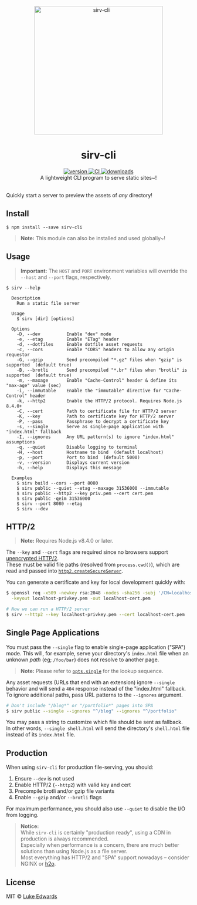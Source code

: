 <div align="center">
  <img src="https://github.com/lukeed/sirv/raw/master/sirv-cli.png" alt="sirv-cli" width="350" />
</div>

<h1 align="center">sirv-cli</h1>

<div align="center">
  <a href="https://npmjs.org/package/sirv-cli">
    <img src="https://img.shields.io/npm/v/sirv-cli.svg" alt="version" />
  </a>
  <a href="https://github.com/lukeed/sirv/actions?query=workflow%3ACI+branch%3Anext">
    <img src="https://github.com/lukeed/sirv/workflows/CI/badge.svg?branch=next&event=push" alt="CI" />
  </a>
  <a href="https://npmjs.org/package/sirv-cli">
    <img src="https://img.shields.io/npm/dm/sirv-cli.svg" alt="downloads" />
  </a>
</div>

<div align="center">A lightweight CLI program to serve static sites~!</div>

<br />

Quickly start a server to preview the assets of _any_ directory!


## Install

```
$ npm install --save sirv-cli
```

> **Note:** This module can also be installed and used globally~!

## Usage

> **Important:** The `HOST` and `PORT` environment variables will override the `--host` and `--port` flags, respectively.

```
$ sirv --help

  Description
    Run a static file server

  Usage
    $ sirv [dir] [options]

  Options
    -D, --dev          Enable "dev" mode
    -e, --etag         Enable "ETag" header
    -d, --dotfiles     Enable dotfile asset requests
    -c, --cors         Enable "CORS" headers to allow any origin requestor
    -G, --gzip         Send precompiled "*.gz" files when "gzip" is supported  (default true)
    -B, --brotli       Send precompiled "*.br" files when "brotli" is supported  (default true)
    -m, --maxage       Enable "Cache-Control" header & define its "max-age" value (sec)
    -i, --immutable    Enable the "immutable" directive for "Cache-Control" header
    -k, --http2        Enable the HTTP/2 protocol. Requires Node.js 8.4.0+
    -C, --cert         Path to certificate file for HTTP/2 server
    -K, --key          Path to certificate key for HTTP/2 server
    -P, --pass         Passphrase to decrypt a certificate key
    -s, --single       Serve as single-page application with "index.html" fallback
    -I, --ignores      Any URL pattern(s) to ignore "index.html" assumptions
    -q, --quiet        Disable logging to terminal
    -H, --host         Hostname to bind  (default localhost)
    -p, --port         Port to bind  (default 5000)
    -v, --version      Displays current version
    -h, --help         Displays this message

  Examples
    $ sirv build --cors --port 8080
    $ sirv public --quiet --etag --maxage 31536000 --immutable
    $ sirv public --http2 --key priv.pem --cert cert.pem
    $ sirv public -qeim 31536000
    $ sirv --port 8080 --etag
    $ sirv --dev

```


## HTTP/2

> **Note:** Requires Node.js v8.4.0 or later.

The `--key` and `--cert` flags are required since no browsers support [unencrypted HTTP/2](https://http2.github.io/faq/#does-http2-require-encryption).<br>These must be valid file paths (resolved from `process.cwd()`), which are read and passed into [`http2.createSecureServer`](https://nodejs.org/api/http2.html#http2_http2_createsecureserver_options_onrequesthandler).

You can generate a certificate and key for local development quickly with:

```sh
$ openssl req -x509 -newkey rsa:2048 -nodes -sha256 -subj '/CN=localhost' \
  -keyout localhost-privkey.pem -out localhost-cert.pem

# Now we can run a HTTP/2 server
$ sirv --http2 --key localhost-privkey.pem --cert localhost-cert.pem
```


## Single Page Applications

You must pass the `--single` flag to enable single-page application ("SPA") mode. This will, for example, serve your directory's `index.html` file when an unknown _path_ (eg; `/foo/bar`) does not resolve to another page.

> **Note:** Please refer to [`opts.single`](https://github.com/lukeed/sirv/tree/master/packages/sirv#optssingle) for the lookup sequence.

Any asset requests (URLs that end with an extension) ignore `--single` behavior and will send a `404` response instead of the "index.html" fallback. To ignore additional paths, pass URL patterns to the `--ignores` argument.

```sh
# Don't include "/blog*" or "/portfolio*" pages into SPA
$ sirv public --single --ignores "^/blog" --ignores "^/portfolio"
```

You may pass a string to customize which file should be sent as fallback.<br>In other words, `--single shell.html` will send the directory's `shell.html` file instead of its `index.html` file.


## Production

When using `sirv-cli` for production file-serving, you should:

1) Ensure `--dev` is not used
2) Enable HTTP/2 (`--http2`) with valid key and cert
3) Precompile brotli and/or gzip file variants
4) Enable `--gzip` and/or `--brotli` flags

For maximum performance, you should also use `--quiet` to disable the I/O from logging.

> **Notice:**<br>
While `sirv-cli` is certainly "production ready", using a CDN in production is always recommended.<br>
Especially when performance is a concern, there are much better solutions than using Node.js as a file server.<br>
Most everything has HTTP/2 and "SPA" support nowadays – consider NGINX or [h2o](https://h2o.examp1e.net/).

## License

MIT © [Luke Edwards](https://lukeed.com)
